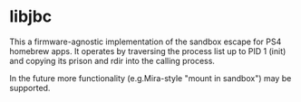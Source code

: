 # libjbc

This a firmware-agnostic implementation of the sandbox escape for PS4 homebrew apps. It operates by traversing the process list up to PID 1 (init) and copying its prison and rdir into the calling process.

In the future more functionality (e.g.Mira-style "mount in sandbox") may be supported.
